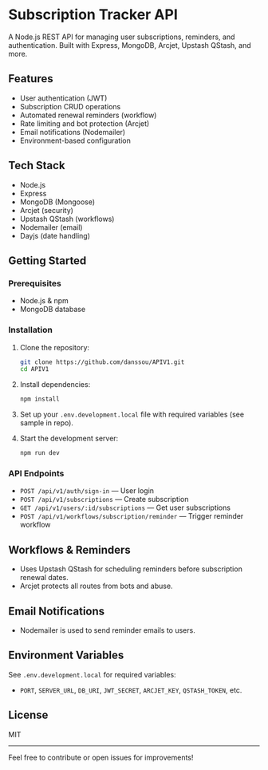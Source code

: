 
# Subscription Tracker API

A Node.js REST API for managing user subscriptions, reminders, and authentication. Built with Express, MongoDB, Arcjet, Upstash QStash, and more.

## Features

- User authentication (JWT)
- Subscription CRUD operations
- Automated renewal reminders (workflow)
- Rate limiting and bot protection (Arcjet)
- Email notifications (Nodemailer)
- Environment-based configuration

## Tech Stack

- Node.js
- Express
- MongoDB (Mongoose)
- Arcjet (security)
- Upstash QStash (workflows)
- Nodemailer (email)
- Dayjs (date handling)

## Getting Started

### Prerequisites

- Node.js & npm
- MongoDB database

### Installation

1. Clone the repository:

   ```sh
   git clone https://github.com/danssou/APIV1.git
   cd APIV1
   ```

2. Install dependencies:

   ```sh
   npm install
   ```

3. Set up your `.env.development.local` file with required variables (see sample in repo).

4. Start the development server:

   ```sh
   npm run dev
   ```

### API Endpoints

- `POST /api/v1/auth/sign-in` — User login
- `POST /api/v1/subscriptions` — Create subscription
- `GET /api/v1/users/:id/subscriptions` — Get user subscriptions
- `POST /api/v1/workflows/subscription/reminder` — Trigger reminder workflow

## Workflows & Reminders

- Uses Upstash QStash for scheduling reminders before subscription renewal dates.
- Arcjet protects all routes from bots and abuse.

## Email Notifications

- Nodemailer is used to send reminder emails to users.

## Environment Variables

See `.env.development.local` for required variables:

- `PORT`, `SERVER_URL`, `DB_URI`, `JWT_SECRET`, `ARCJET_KEY`, `QSTASH_TOKEN`, etc.

## License

MIT

---

Feel free to contribute or open issues for improvements!
